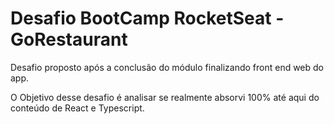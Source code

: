# Desafio BootCamp RocketSeat - GoRestaurant

Desafio proposto após a conclusão do módulo finalizando front end web do app.

O Objetivo desse desafio é analisar se realmente absorvi 100% até aqui do conteúdo de React e Typescript.
